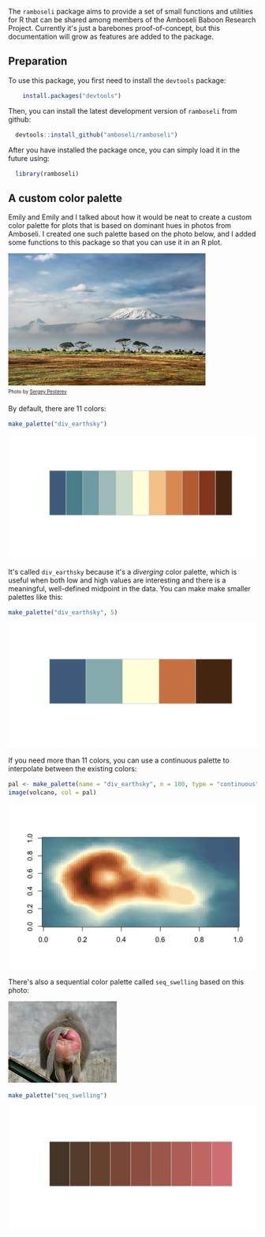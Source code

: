The `ramboseli` package aims to provide a set of small functions and utilities for R that can be shared among members of the Amboseli Baboon Research Project. Currently it's just a barebones proof-of-concept, but this documentation will grow as features are added to the package.

Preparation
-----------

To use this package, you first need to install the `devtools` package:

``` r
    install.packages("devtools")
```

Then, you can install the latest development version of `ramboseli` from github:

``` r
  devtools::install_github("amboseli/ramboseli")
```

After you have installed the package once, you can simply load it in the future using:

``` r
  library(ramboseli)
```

A custom color palette
----------------------

Emily and Emily and I talked about how it would be neat to create a custom color palette for plots that is based on dominant hues in photos from Amboseli. I created one such palette based on the photo below, and I added some functions to this package so that you can use it in an R plot.

![](img/amboseli_small.jpg)<br> <sub><sup>Photo by [Sergey Pesterev](https://unsplash.com/photos/DWXR-nAbxCk?utm_source=unsplash&utm_medium=referral&utm_content=creditCopyText)</sup></sub>

By default, there are 11 colors:

``` r
make_palette("div_earthsky")
```

![](plots/README-palette-full-1.png)

It's called `div_earthsky` because it's a *diverging* color palette, which is useful when both low and high values are interesting and there is a meaningful, well-defined midpoint in the data. You can make make smaller palettes like this:

``` r
make_palette("div_earthsky", 5)
```

![](plots/README-palette-small-1.png)

If you need more than 11 colors, you can use a continuous palette to interpolate between the existing colors:

``` r
pal <- make_palette(name = "div_earthsky", n = 100, type = "continuous")
image(volcano, col = pal)
```

![](plots/README-palette-continuous-1.png)

There's also a sequential color palette called `seq_swelling` based on this photo:

![](img/220px-Baboon_buttocks.jpg)<br>

``` r
make_palette("seq_swelling")
```

![](plots/README-palette-swelling-full-1.png)

